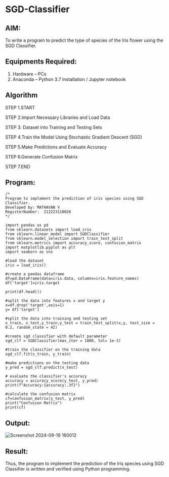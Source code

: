 # SGD-Classifier
## AIM:
To write a program to predict the type of species of the Iris flower using the SGD Classifier.

## Equipments Required:
1. Hardware – PCs
2. Anaconda – Python 3.7 Installation / Jupyter notebook

## Algorithm
STEP 1.START

STEP 2.Import Necessary Libraries and Load Data

STEP 3. Dataset into Training and Testing Sets

STEP 4.Train the Model Using Stochastic Gradient Descent (SGD)

STEP 5.Make Predictions and Evaluate Accuracy

STEP 6.Generate Confusion Matrix

STEP 7.END

## Program:
```
/*
Program to implement the prediction of iris species using SGD Classifier.
Developed by: MATHAVAN V
RegisterNumber:  212223110026
*/

import pandas as pd
from sklearn.datasets import load_iris
from sklearn.linear_model import SGDClassifier
from sklearn.model_selection import train_test_split
from sklearn.metrics import accuracy_score, confusion_matrix
import matplotlib.pyplot as plt
import seaborn as sns

#load the dataset
iris = load_iris()

#create a pandas dataframe
df=pd.DataFrame(data=iris.data, columns=iris.feature_names)
df['target']=iris.target

print(df.head())

#split the data into features x and target y
x=df.drop('target',axis=1)
y= df['target']

#split the data into training and testing set
x_train, x_test,y_train,y_test = train_test_split(x,y, test_size = 0.2, random_state = 42)

#create sgd classifier with default parameter
sgd_clf = SGDClassifier(max_iter = 1000, tol= 1e-3)

#train the classifier on the training data
sgd_clf.fit(x_train, y_train)

#make predictions on the testing data
y_pred = sgd_clf.predict(x_test)

# evaluate the classifier's accuracy
accuracy = accuracy_score(y_test, y_pred)
print(f"Accuracy:{accuracy:.3f}")

#calculate the confusion matrix
cf=confusion_matrix(y_test, y_pred)
print("Confusion Matrix")
print(cf)

```

## Output:
![Screenshot 2024-09-19 160012](https://github.com/user-attachments/assets/29c264e3-71a0-45a1-a812-4a38f6486fa7)

## Result:
Thus, the program to implement the prediction of the Iris species using SGD Classifier is written and verified using Python programming.
